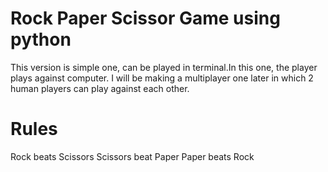 # Rock Paper Scissor Game using python

This version is simple one, can be played in terminal.In this one, the player plays against computer. I will be making a multiplayer one later in which 2 human players can play against each other. 

# Rules
Rock beats Scissors
Scissors beat Paper
Paper beats Rock
